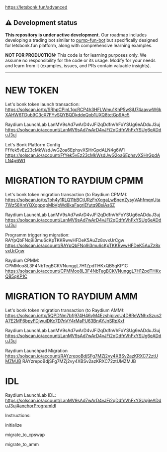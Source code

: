 https://letsbonk.fun/advanced

## ⚠️ Development status

**This repository is under active development.** Our roadmap includes developing a trading bot similar to [pump-fun-bot](https://github.com/chainstacklabs/pump-fun-bot/tree/main) but specifically designed for letsbonk.fun platform, along with comprehensive learning examples.

**NOT FOR PRODUCTION:** This code is for learning purposes only. We assume no responsibility for the code or its usage. Modify for your needs and learn from it (examples, issues, and PRs contain valuable insights).

---

# NEW TOKEN

Let's bonk token launch transaction:
https://solscan.io/tx/SRhpCPinL1gcRCP4h3HFLWmu1KhP5wSjU74aavwW6kXAHW6TDub9C3cX7FYvSQYBQDkddeQob1UXQ8tctGp9Ac5

Raydium LaunchLab
LanMV9sAd7wArD4vJFi2qDdfnVhFxYSUg6eADduJ3uj
https://solscan.io/account/LanMV9sAd7wArD4vJFi2qDdfnVhFxYSUg6eADduJ3uj

Let's Bonk Platform Config
FfYek5vEz23cMkWsdJwG2oa6EphsvXSHrGpdALN4g6W1
https://solscan.io/account/FfYek5vEz23cMkWsdJwG2oa6EphsvXSHrGpdALN4g6W1

# MIGRATION TO RAYDIUM CPMM

Let's bonk token migration transaction (to Raydium CPMM):
https://solscan.io/tx/1bh4y1RLQ11bBCtURzFnXqgaLwBnenZysyVAhfmqnUta7Wz58XmYQXoppqpMbVpWd8kaFagriEfutq9BsiAs6Z

Raydium LaunchLab
LanMV9sAd7wArD4vJFi2qDdfnVhFxYSUg6eADduJ3uj
https://solscan.io/account/LanMV9sAd7wArD4vJFi2qDdfnVhFxYSUg6eADduJ3uj

Programm triggering migration:
RAYpQbFNq9i3mu6cKpTKKRwwHFDeK5AuZz8xvxUrCgw
https://solscan.io/account/RAYpQbFNq9i3mu6cKpTKKRwwHFDeK5AuZz8xvxUrCgw

Raydium CPMM:
CPMMoo8L3F4NbTegBCKVNunggL7H1ZpdTHKxQB5qKP1C
https://solscan.io/account/CPMMoo8L3F4NbTegBCKVNunggL7H1ZpdTHKxQB5qKP1C

# MIGRATION TO RAYDIUM AMM

Let's bonk token migration transaction (to Raydium AMM):
https://solscan.io/tx/5QPDNm7bfj974H46yM4EzshjpivcU4D8ReWNhxSzus2A7E2MF6bpyFDjwuiDKc7D7nVY4rMaPU63BnAYJnSRpXxf

Raydium LaunchLab
LanMV9sAd7wArD4vJFi2qDdfnVhFxYSUg6eADduJ3uj
https://solscan.io/account/LanMV9sAd7wArD4vJFi2qDdfnVhFxYSUg6eADduJ3uj

Raydium Launchpad Migration
https://solscan.io/account/RAYzrepoBdjSFg7MZj2vy4XBSv2azKRXC72ztUMZMJB
RAYzrepoBdjSFg7MZj2vy4XBSv2azKRXC72ztUMZMJB

# IDL

Raydium LaunchLab IDL:
https://solscan.io/account/LanMV9sAd7wArD4vJFi2qDdfnVhFxYSUg6eADduJ3uj#anchorProgramIdl

Instructions:

initialize

migrate_to_cpswap

migrate_to_amm
